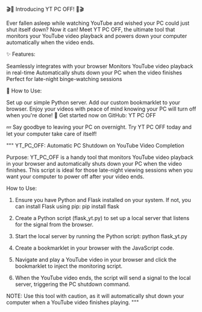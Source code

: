 🎬🛑 Introducing YT PC OFF! 🛑🎬

Ever fallen asleep while watching YouTube and wished your PC could just shut itself down? Now it can! Meet YT PC OFF, the ultimate tool that monitors your YouTube video playback and powers down your computer automatically when the video ends.

✨ Features:

Seamlessly integrates with your browser
Monitors YouTube video playback in real-time
Automatically shuts down your PC when the video finishes
Perfect for late-night binge-watching sessions


🔧 How to Use:

Set up our simple Python server.
Add our custom bookmarklet to your browser.
Enjoy your videos with peace of mind knowing your PC will turn off when you're done!
🚀 Get started now on GitHub: YT PC OFF

💤 Say goodbye to leaving your PC on overnight. Try YT PC OFF today and let your computer take care of itself!


"""
YT_PC_OFF: Automatic PC Shutdown on YouTube Video Completion

Purpose:
YT_PC_OFF is a handy tool that monitors YouTube video playback in your browser and automatically shuts down your PC when the video finishes. 
This script is ideal for those late-night viewing sessions when you want your computer to power off after your video ends.

How to Use:
1. Ensure you have Python and Flask installed on your system. If not, you can install Flask using pip:
   pip install flask

2. Create a Python script (flask_yt.py) to set up a local server that listens for the signal from the browser.
   
3. Start the local server by running the Python script:
   python flask_yt.py

4. Create a bookmarklet in your browser with the JavaScript code.

6. Navigate and play a YouTube video in your browser and click the bookmarklet to inject the monitoring script.

7. When the YouTube video ends, the script will send a signal to the local server, triggering the PC shutdown command.

NOTE: Use this tool with caution, as it will automatically shut down your computer when a YouTube video finishes playing.
"""
